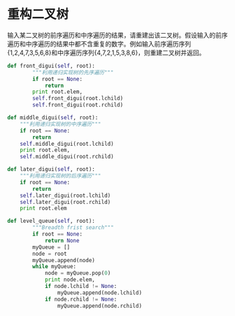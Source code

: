 # 重构二叉树

输入某二叉树的前序遍历和中序遍历的结果，请重建出该二叉树。假设输入的前序遍历和中序遍历的结果中都不含重复的数字。例如输入前序遍历序列{1,2,4,7,3,5,6,8}和中序遍历序列{4,7,2,1,5,3,8,6}，则重建二叉树并返回。 

```python
def front_digui(self, root):
        """利用递归实现树的先序遍历"""
        if root == None:
            return
        print root.elem,
        self.front_digui(root.lchild)
        self.front_digui(root.rchild)
```


```python
def middle_digui(self, root):
    """利用递归实现树的中序遍历"""
    if root == None:
        return
    self.middle_digui(root.lchild)
    print root.elem,
    self.middle_digui(root.rchild)
```


```python
def later_digui(self, root):
    """利用递归实现树的后序遍历"""
    if root == None:
        return
    self.later_digui(root.lchild)
    self.later_digui(root.rchild)
    print root.elem
```


```python
def level_queue(self, root):
        """Breadth frist search"""
        if root == None:
            return None
        myQueue = []
        node = root
        myQueue.append(node)
        while myQueue:
            node = myQueue.pop(0)
            print node.elem,
            if node.lchild != None:
                myQueue.append(node.lchild)
            if node.rchild != None:
                myQueue.append(node.rchild)
```



